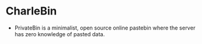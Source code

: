 # CharleBin #

 - PrivateBin is a minimalist, open source online pastebin where the server has zero knowledge of pasted data.
